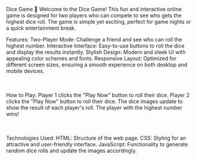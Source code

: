 Dice Game 🎲
Welcome to the Dice Game! This fun and interactive online game is designed for two players who can compete to see who gets the highest dice roll. The game is simple yet exciting, perfect for game nights or a quick entertainment break.

Features:
Two-Player Mode: Challenge a friend and see who can roll the highest number.
Interactive Interface: Easy-to-use buttons to roll the dice and display the results instantly.
Stylish Design: Modern and sleek UI with appealing color schemes and fonts.
Responsive Layout: Optimized for different screen sizes, ensuring a smooth experience on both desktop and mobile devices.
<br><br>
<br>

How to Play:
Player 1 clicks the "Play Now" button to roll their dice.
Player 2 clicks the "Play Now" button to roll their dice.
The dice images update to show the result of each player's roll.
The player with the highest number wins!<br>
<br>
<br>

Technologies Used:
HTML: Structure of the web page.
CSS: Styling for an attractive and user-friendly interface.
JavaScript: Functionality to generate random dice rolls and update the images accordingly.
